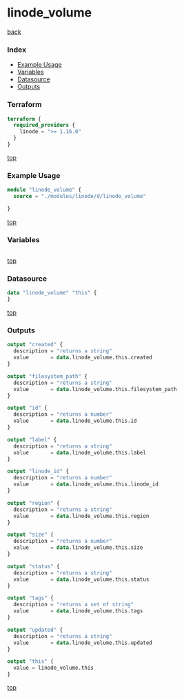 # linode_volume

[back](../linode.md)

### Index

- [Example Usage](#example-usage)
- [Variables](#variables)
- [Datasource](#datasource)
- [Outputs](#outputs)

### Terraform

```terraform
terraform {
  required_providers {
    linode = ">= 1.16.0"
  }
}
```

[top](#index)

### Example Usage

```terraform
module "linode_volume" {
  source = "./modules/linode/d/linode_volume"

}
```

[top](#index)

### Variables

```terraform
```

[top](#index)

### Datasource

```terraform
data "linode_volume" "this" {
}
```

[top](#index)

### Outputs

```terraform
output "created" {
  description = "returns a string"
  value       = data.linode_volume.this.created
}

output "filesystem_path" {
  description = "returns a string"
  value       = data.linode_volume.this.filesystem_path
}

output "id" {
  description = "returns a number"
  value       = data.linode_volume.this.id
}

output "label" {
  description = "returns a string"
  value       = data.linode_volume.this.label
}

output "linode_id" {
  description = "returns a number"
  value       = data.linode_volume.this.linode_id
}

output "region" {
  description = "returns a string"
  value       = data.linode_volume.this.region
}

output "size" {
  description = "returns a number"
  value       = data.linode_volume.this.size
}

output "status" {
  description = "returns a string"
  value       = data.linode_volume.this.status
}

output "tags" {
  description = "returns a set of string"
  value       = data.linode_volume.this.tags
}

output "updated" {
  description = "returns a string"
  value       = data.linode_volume.this.updated
}

output "this" {
  value = linode_volume.this
}
```

[top](#index)